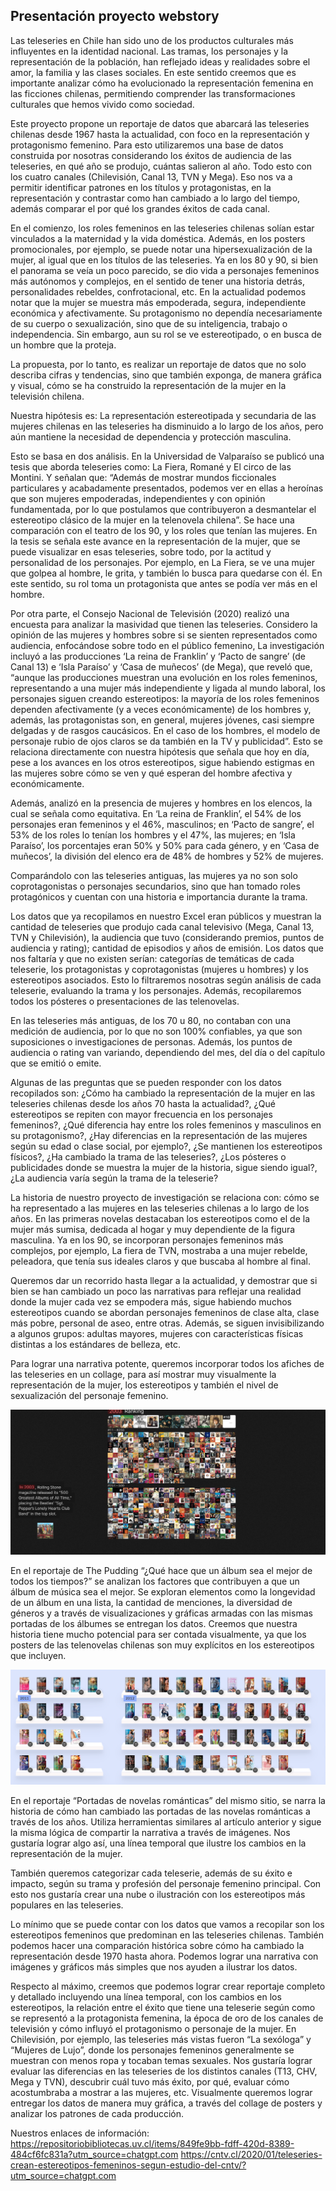 ## Presentación proyecto webstory ## 

Las teleseries en Chile han sido uno de los productos culturales más influyentes en la identidad nacional. Las tramas, los personajes y la representación de la población, han reflejado ideas y realidades sobre el amor, la familia y las clases sociales. En este sentido creemos que es importante analizar cómo ha evolucionado la representación femenina en las ficciones chilenas, permitiendo comprender las transformaciones culturales que hemos vivido como sociedad.  

Este proyecto propone un reportaje de datos que abarcará las teleseries chilenas desde 1967 hasta la actualidad, con foco en la representación y protagonismo femenino. Para esto utilizaremos una base de datos construida por nosotras considerando los éxitos de audiencia de las teleseries, en qué año se produjo, cuántas salieron al año. Todo esto con los cuatro canales (Chilevisión, Canal 13, TVN y Mega). Eso nos va a permitir identificar patrones en los títulos y protagonistas, en la representación y contrastar como han cambiado a lo largo del tiempo, además comparar el por qué los grandes éxitos de cada canal. 

En el comienzo, los roles femeninos en las teleseries chilenas solían estar vinculados a la maternidad y la vida doméstica. Además, en los posters promocionales, por ejemplo, se puede notar una hipersexualización de la mujer, al igual que en los títulos de las teleseries. Ya en los 80 y 90, si bien el panorama se veía un poco parecido, se dio vida a personajes femeninos más autónomos y complejos, en el sentido de tener una historia detrás, personalidades rebeldes, confrotacional, etc. En la actualidad podemos notar que la mujer se muestra más empoderada, segura, independiente económica y afectivamente. Su protagonismo no dependía necesariamente de su cuerpo o sexualización, sino que de su inteligencia, trabajo o independencia. Sin embargo, aun su rol se ve estereotipado, o en busca de un hombre que la proteja.  

La propuesta, por lo tanto, es realizar un reportaje de datos que no solo describa cifras y tendencias, sino que también exponga, de manera gráfica y visual, cómo se ha construido la representación de la mujer en la televisión chilena. 

Nuestra hipótesis es: La representación estereotipada y secundaria de las mujeres chilenas en las teleseries ha disminuido a lo largo de los años, pero aún mantiene la necesidad de dependencia y protección masculina.  

Esto se basa en dos análisis. En la Universidad de Valparaíso se publicó una tesis que aborda teleseries como: La Fiera, Romané y El circo de las Montini. Y señalan que: “Además de mostrar mundos ficcionales particulares y acabadamente presentados, podemos ver en ellas a heroínas que son mujeres empoderadas, independientes y con opinión fundamentada, por lo que postulamos que contribuyeron a desmantelar el estereotipo clásico de la mujer en la telenovela chilena”. Se hace una comparación con el teatro de los 90, y los roles que tenían las mujeres. En la tesis se señala este avance en la representación de la mujer, que se puede visualizar en esas teleseries, sobre todo, por la actitud y personalidad de los personajes. Por ejemplo, en La Fiera, se ve una mujer que golpea al hombre, le grita, y también lo busca para quedarse con él. En este sentido, su rol toma un protagonista que antes se podía ver más en el hombre.  

Por otra parte, el Consejo Nacional de Televisión (2020) realizó una encuesta para analizar la masividad que tienen las teleseries. Considero la opinión de las mujeres y hombres sobre si se sienten representados como audiencia, enfocándose sobre todo en el público femenino, La investigación incluyó a las producciones ‘La reina de Franklin’ y ‘Pacto de sangre’ (de Canal 13) e ‘Isla Paraíso’ y ‘Casa de muñecos’ (de Mega), que reveló que, “aunque las producciones muestran una evolución en los roles femeninos, representando a una mujer más independiente y ligada al mundo laboral, los personajes siguen creando estereotipos: la mayoría de los roles femeninos dependen afectivamente (y a veces económicamente) de los hombres y, además, las protagonistas son, en general, mujeres jóvenes, casi siempre delgadas y de rasgos caucásicos. En el caso de los hombres, el modelo de personaje rubio de ojos claros se da también en la TV y publicidad”. Esto se relaciona directamente con nuestra hipótesis que señala que hoy en día, pese a los avances en los otros estereotipos, sigue habiendo estigmas en las mujeres sobre cómo se ven y qué esperan del hombre afectiva y económicamente.  

Además, analizó en la presencia de mujeres y hombres en los elencos, la cual se señala como equitativa. En ‘La reina de Franklin’, el 54% de los personajes eran femeninos y el 46%, masculinos; en ‘Pacto de sangre’, el 53% de los roles lo tenían los hombres y el 47%, las mujeres; en ‘Isla Paraíso’, los porcentajes eran 50% y 50% para cada género, y en ‘Casa de muñecos’, la división del elenco era de 48% de hombres y 52% de mujeres. 

Comparándolo con las teleseries antiguas, las mujeres ya no son solo coprotagonistas o personajes secundarios, sino que han tomado roles protagónicos y cuentan con una historia e importancia durante la trama.  

Los datos que ya recopilamos en nuestro Excel eran públicos y muestran la cantidad de teleseries que produjo cada canal televisivo (Mega, Canal 13, TVN y Chilevisión), la audiencia que tuvo (considerando premios, puntos de audiencia y rating); cantidad de episodios y años de emisión. Los datos que nos faltaría y que no existen serían: categorías de temáticas de cada teleserie, los protagonistas y coprotagonistas (mujeres u hombres) y los estereotipos asociados. Esto lo filtraremos nosotras según análisis de cada teleserie, evaluando la trama y los personajes. Además, recopilaremos todos los pósteres o presentaciones de las telenovelas.   

En las teleseries más antiguas, de los 70 u 80, no contaban con una medición de audiencia, por lo que no son 100% confiables, ya que son suposiciones o investigaciones de personas. Además, los puntos de audiencia o rating van variando, dependiendo del mes, del día o del capítulo que se emitió o emite.  

Algunas de las preguntas que se pueden responder con los datos recopilados son: ¿Cómo ha cambiado la representación de la mujer en las teleseries chilenas desde los años 70 hasta la actualidad?, ¿Qué estereotipos se repiten con mayor frecuencia en los personajes femeninos?, ¿Qué diferencia hay entre los roles femeninos y masculinos en su protagonismo?, ¿Hay diferencias en la representación de las mujeres según su edad o clase social, por ejemplo?, ¿Se mantienen los estereotipos físicos?, ¿Ha cambiado la trama de las teleseries?, ¿Los pósteres o publicidades donde se muestra la mujer de la historia, sigue siendo igual?, ¿La audiencia varía según la trama de la teleserie?  

La historia de nuestro proyecto de investigación se relaciona con: cómo se ha representado a las mujeres en las teleseries chilenas a lo largo de los años. En las primeras novelas destacaban los estereotipos como el de la mujer más sumisa, dedicada al hogar y muy dependiente de la figura masculina. Ya en los 90, se incorporan personajes femeninos más complejos, por ejemplo, La fiera de TVN, mostraba a una mujer rebelde, peleadora, que tenía sus ideales claros y que buscaba al hombre al final.  

Queremos dar un recorrido hasta llegar a la actualidad, y demostrar que si bien se han cambiado un poco las narrativas para reflejar una realidad donde la mujer cada vez se empodera más, sigue habiendo muchos estereotipos cuando se abordan personajes femeninos de clase alta, clase más pobre, personal de aseo, entre otras. Además, se siguen invisibilizando a algunos grupos: adultas mayores, mujeres con características físicas distintas a los estándares de belleza, etc.  

Para lograr una narrativa potente, queremos incorporar todos los afiches de las teleseries en un collage, para así mostrar muy visualmente la representación de la mujer, los estereotipos y también el nivel de sexualización del personaje femenino. 

![alt text](image-1.png)

En el reportaje de The Pudding “¿Qué hace que un álbum sea el mejor de todos los tiempos?” se analizan los factores que contribuyen a que un álbum de música sea el mejor. Se exploran elementos como la longevidad de un álbum en una lista, la cantidad de menciones, la diversidad de géneros y a través de visualizaciones y gráficas armadas con las mismas portadas de los álbumes se entregan los datos. Creemos que nuestra historia tiene mucho potencial para ser contada visualmente, ya que los posters de las telenovelas chilenas son muy explícitos en los estereotipos que incluyen.  

![alt text](image-2.png)

En el reportaje “Portadas de novelas románticas” del mismo sitio, se narra la historia de cómo han cambiado las portadas de las novelas románticas a través de los años. Utiliza herramientas similares al artículo anterior y sigue la misma lógica de compartir la narrativa a través de imágenes. Nos gustaría lograr algo así, una línea temporal que ilustre los cambios en la representación de la mujer. 

También queremos categorizar cada teleserie, además de su éxito e impacto, según su trama y profesión del personaje femenino principal. Con esto nos gustaría crear una nube o ilustración con los estereotipos más populares en las teleseries.  

Lo mínimo que se puede contar con los datos que vamos a recopilar son los estereotipos femeninos que predominan en las teleseries chilenas. También podemos hacer una comparación histórica sobre cómo ha cambiado la representación desde 1970 hasta ahora. Podemos lograr una narrativa con imágenes y gráficos más simples que nos ayuden a ilustrar los datos.  

Respecto al máximo, creemos que podemos lograr crear reportaje completo y detallado incluyendo una línea temporal, con los cambios en los estereotipos, la relación entre el éxito que tiene una teleserie según como se representó a la protagonista femenina, la época de oro de los canales de televisión y cómo influyó el protagonismo o personaje de la mujer. En Chilevisión, por ejemplo, las teleseries más vistas fueron “La sexóloga” y “Mujeres de Lujo”, donde los personajes femeninos generalmente se muestran con menos ropa y tocaban temas sexuales. Nos gustaría lograr evaluar las diferencias en las teleseries de los distintos canales (T13, CHV, Mega y TVN), descubrir cuál tuvo más éxito, por qué, evaluar cómo acostumbraba a mostrar a las mujeres, etc. Visualmente queremos lograr entregar los datos de manera muy gráfica, a través del collage de posters y analizar los patrones de cada producción.  

Nuestros enlaces de información:  
https://repositoriobibliotecas.uv.cl/items/849fe9bb-fdff-420d-8389-484cf6fc831a?utm_source=chatgpt.com
https://cntv.cl/2020/01/teleseries-crean-estereotipos-femeninos-segun-estudio-del-cntv/?utm_source=chatgpt.com

